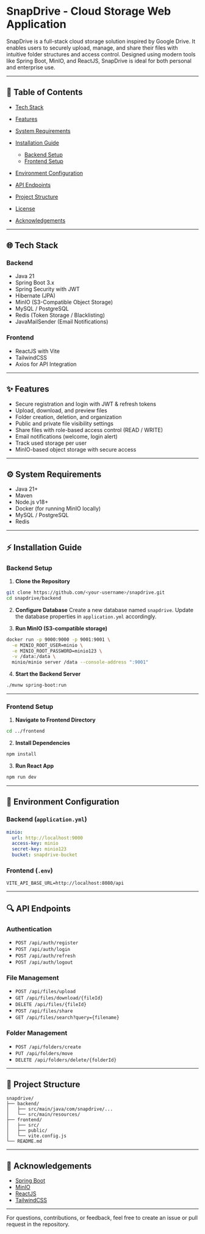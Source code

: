 # SnapDrive - Cloud Storage Web Application

SnapDrive is a full-stack cloud storage solution inspired by Google Drive. It enables users to securely upload, manage, and share their files with intuitive folder structures and access control. Designed using modern tools like Spring Boot, MinIO, and ReactJS, SnapDrive is ideal for both personal and enterprise use.

---

## 📄 Table of Contents

* [Tech Stack](#tech-stack)
* [Features](#features)
* [System Requirements](#system-requirements)
* [Installation Guide](#installation-guide)

  * [Backend Setup](#backend-setup)
  * [Frontend Setup](#frontend-setup)
* [Environment Configuration](#environment-configuration)
* [API Endpoints](#api-endpoints)
* [Project Structure](#project-structure)
* [License](#license)
* [Acknowledgements](#acknowledgements)

---

## 🌐 Tech Stack

### Backend

* Java 21
* Spring Boot 3.x
* Spring Security with JWT
* Hibernate (JPA)
* MinIO (S3-Compatible Object Storage)
* MySQL / PostgreSQL
* Redis (Token Storage / Blacklisting)
* JavaMailSender (Email Notifications)

### Frontend

* ReactJS with Vite
* TailwindCSS
* Axios for API Integration

---

## ✨ Features

* Secure registration and login with JWT & refresh tokens
* Upload, download, and preview files
* Folder creation, deletion, and organization
* Public and private file visibility settings
* Share files with role-based access control (READ / WRITE)
* Email notifications (welcome, login alert)
* Track used storage per user
* MinIO-based object storage with secure access

---

## ⚙️ System Requirements

* Java 21+
* Maven
* Node.js v18+
* Docker (for running MinIO locally)
* MySQL / PostgreSQL
* Redis

---

## ⚡ Installation Guide

### Backend Setup

1. **Clone the Repository**

```bash
git clone https://github.com/<your-username>/snapdrive.git
cd snapdrive/backend
```

2. **Configure Database**
   Create a new database named `snapdrive`. Update the database properties in `application.yml` accordingly.

3. **Run MinIO (S3-compatible storage)**

```bash
docker run -p 9000:9000 -p 9001:9001 \
  -e MINIO_ROOT_USER=minio \
  -e MINIO_ROOT_PASSWORD=minio123 \
  -v /data:/data \
  minio/minio server /data --console-address ":9001"
```

4. **Start the Backend Server**

```bash
./mvnw spring-boot:run
```

---

### Frontend Setup

1. **Navigate to Frontend Directory**

```bash
cd ../frontend
```

2. **Install Dependencies**

```bash
npm install
```

3. **Run React App**

```bash
npm run dev
```

---

## 📝 Environment Configuration

### Backend (`application.yml`)

```yaml
minio:
  url: http://localhost:9000
  access-key: minio
  secret-key: minio123
  bucket: snapdrive-bucket
```

### Frontend (`.env`)

```
VITE_API_BASE_URL=http://localhost:8080/api
```

---

## 🔍 API Endpoints

### Authentication

* `POST /api/auth/register`
* `POST /api/auth/login`
* `POST /api/auth/refresh`
* `POST /api/auth/logout`

### File Management

* `POST /api/files/upload`
* `GET /api/files/download/{fileId}`
* `DELETE /api/files/{fileId}`
* `POST /api/files/share`
* `GET /api/files/search?query={filename}`

### Folder Management

* `POST /api/folders/create`
* `PUT /api/folders/move`
* `DELETE /api/folders/delete/{folderId}`

---

## 📁 Project Structure

```
snapdrive/
├── backend/
│   ├── src/main/java/com/snapdrive/...
│   └── src/main/resources/
├── frontend/
│   ├── src/
│   ├── public/
│   └── vite.config.js
└── README.md
```


---

## 🙏 Acknowledgements

* [Spring Boot](https://spring.io/projects/spring-boot)
* [MinIO](https://min.io/)
* [ReactJS](https://reactjs.org/)
* [TailwindCSS](https://tailwindcss.com/)

---

For questions, contributions, or feedback, feel free to create an issue or pull request in the repository.
